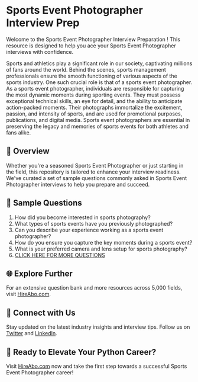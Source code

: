 # Sports Event Photographer Interview Prep

Welcome to the Sports Event Photographer Interview Preparation ! This resource is designed to help you ace your Sports Event Photographer interviews with confidence.

Sports and athletics play a significant role in our society, captivating millions of fans around the world. Behind the scenes, sports management professionals ensure the smooth functioning of various aspects of the sports industry. One such crucial role is that of a sports event photographer. As a sports event photographer, individuals are responsible for capturing the most dynamic moments during sporting events. They must possess exceptional technical skills, an eye for detail, and the ability to anticipate action-packed moments. Their photographs immortalize the excitement, passion, and intensity of sports, and are used for promotional purposes, publications, and digital media. Sports event photographers are essential in preserving the legacy and memories of sports events for both athletes and fans alike.

## 🚀 Overview

Whether you're a seasoned Sports Event Photographer or just starting in the field, this repository is tailored to enhance your interview readiness. We've curated a set of sample questions commonly asked in Sports Event Photographer interviews to help you prepare and succeed.

## 📝 Sample Questions

1. How did you become interested in sports photography?
2. What types of sports events have you previously photographed?
3. Can you describe your experience working as a sports event photographer?
4. How do you ensure you capture the key moments during a sports event?
5. What is your preferred camera and lens setup for sports photography?
6. [CLICK HERE FOR MORE QUESTIONS](https://hireabo.com/job/15_2_39/Sports%20Event%20Photographer)

## 🌐 Explore Further

For an extensive question bank and more resources across 5,000 fields, visit [HireAbo.com](https://www.hireabo.com).

## 📱 Connect with Us

Stay updated on the latest industry insights and interview tips. Follow us on [Twitter](https://twitter.com/hireabo) and [LinkedIn](https://www.linkedin.com/in/hire-abo-3609972a8/).

## 🚀 Ready to Elevate Your Python Career?

Visit [HireAbo.com](https://www.hireabo.com) now and take the first step towards a successful Sports Event Photographer career!